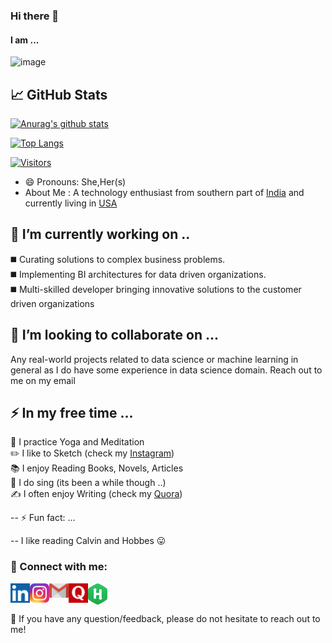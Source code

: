 ### Hi there 👋
#### I am ...


<!--**venkata-pavani/venkata-pavani** is a ✨ _special_ ✨ repository because its `README.md` (this file) appears on your GitHub profile. -->



![image](https://user-images.githubusercontent.com/12963112/137175451-ae3ac72b-7eee-4132-ae15-514b2410c8b2.png)

## 📈 GitHub Stats 

[![Anurag's github stats](https://github-readme-stats.vercel.app/api?username=venkata-pavani)](https://github.com/venkata-pavani)

[![Top Langs](https://github-readme-stats.vercel.app/api/top-langs/?username=venkata-pavani&layout=compact)](https://github.com/venkata-pavani)

[![Visitors](https://visitor-badge.glitch.me/badge?page_id=venkata-pavani.venkata-pavani)](https://github.com/venkata-pavani/)

- 😄 Pronouns: She,Her(s)
- About Me : A technology enthusiast from southern part of <a href = "https://en.wikipedia.org/wiki/Visakhapatnam">India</a> and currently living in <a href = "https://en.wikipedia.org/wiki/Wichita,_Kansas">USA</a>

## 🔭 I’m currently working on ..

◼️ Curating solutions to complex business problems. <br>
◼️ Implementing BI architectures for data driven organizations. <br>
◼️ Multi-skilled developer bringing innovative solutions to the customer driven organizations


## 👯 I’m looking to collaborate on ...

Any real-world projects related to data science or machine learning in general as I do have some experience in data science domain. Reach out to me on my email


## ⚡ In my free time ...

🧘 I practice Yoga and Meditation <br>
✏️ I like to Sketch (check my <a href="https://www.instagram.com/my_sketches26/" target="_blank" rel="noopener noreferrer">Instagram</a>) <br>
📚 I enjoy Reading Books, Novels, Articles <br>
🎤 I do sing (its been a while though ..) <br>
✍️ I often enjoy Writing (check my <a href="https://www.quora.com/profile/Pavani-N-40" target="_blank" rel="noopener noreferrer">Quora</a>)
 
-- ⚡ Fun fact: ...

-- I like reading Calvin and Hobbes 😛

### 🤝 Connect with me:

<a href="https://www.linkedin.com/in/pavani-nrusimhadevara/" target="_blank" rel="noopener noreferrer"><img align="left" src="linkedin.png" alt="Pavani | LinkedIn" width="31px"/></a>
<a href="https://www.instagram.com/my_sketches26/" target="_blank" rel="noopener noreferrer"><img align="left" src="insta.png" alt="Pavani | Instagram" width="31px"/></a>
<a href="mailto:venkatapavani2017@gmail.com" target="_blank" rel="noopener noreferrer"><img align="left" src="gmail.png" alt="Pavani | Gmail" width="31px"/></a>
<a href="https://www.quora.com/profile/Pavani-N-40" target="_blank" rel="noopener noreferrer"><img align="left" src="quora.png" alt="Pavani | Quora" width="31px"/></a>
<a href="https://www.hackerrank.com/venkatapavani201" target="_blank" rel="noopener noreferrer"><img align="left" src="hckerrank.png" alt="Pavani | HackerRank" width="31px"/></a>

<br> <br>


💬 If you have any question/feedback, please do not hesitate to reach out to me!
